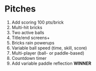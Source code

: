 Pitches
=======

1. Add scoring 100 pts/brick
2. Multi-hit bricks
3. Two active balls
4. Title/end screens+
5. Bricks rain powerups
6. Variable ball speed (time, skill, score)
7. Multi-player (ball- or paddle-based)
8. Countdown timer
9. Add variable paddle reflection **WINNER**